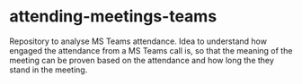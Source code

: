 # attending-meetings-teams
Repository to analyse MS Teams attendance.
Idea to understand how engaged the attendance from a MS Teams call is, so that the meaning of the meeting can be proven based on the attendance and how long the they stand in the meeting.

